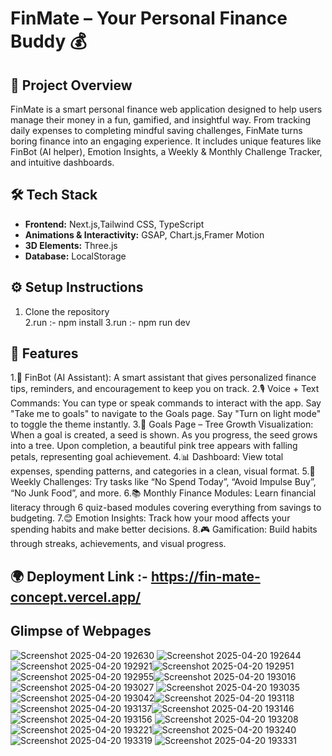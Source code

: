 # FinMate – Your Personal Finance Buddy 💰

## 🚀 Project Overview

FinMate is a smart personal finance web application designed to help users manage their money in a fun, gamified, and insightful way. From tracking daily expenses to completing mindful saving challenges, FinMate turns boring finance into an engaging experience. It includes unique features like FinBot (AI helper), Emotion Insights, a Weekly & Monthly Challenge Tracker, and intuitive dashboards.


## 🛠 Tech Stack

- **Frontend:** Next.js,Tailwind CSS, TypeScript 
- **Animations & Interactivity:** GSAP, Chart.js,Framer Motion
- **3D Elements:** Three.js  
- **Database:** LocalStorage  


## ⚙️ Setup Instructions

1. Clone the repository  
2.run :- npm install
3.run :- npm run dev

## 🌟 Features

1.🤖 FinBot (AI Assistant): A smart assistant that gives personalized finance tips, reminders, and encouragement to keep you on track.
2.🎙️ Voice + Text Commands:
   You can type or speak commands to interact with the app.
   Say "Take me to goals" to navigate to the Goals page.
   Say "Turn on light mode" to toggle the theme instantly.
3.🌱 Goals Page – Tree Growth Visualization:
   When a goal is created, a seed is shown.
   As you progress, the seed grows into a tree.
   Upon completion, a beautiful pink tree appears with falling petals, representing goal achievement.
4.📊 Dashboard: View total expenses, spending patterns, and categories in a clean, visual format.
5.🔁 Weekly Challenges: Try tasks like “No Spend Today”, “Avoid Impulse Buy”, “No Junk Food”, and more.
6.📚 Monthly Finance Modules: Learn financial literacy through 6 quiz-based modules covering everything from savings to budgeting.
7.😊 Emotion Insights: Track how your mood affects your spending habits and make better decisions.
8.🎮 Gamification: Build habits through streaks, achievements, and visual progress.

## 🌍 Deployment Link :- https://fin-mate-concept.vercel.app/

## Glimpse of Webpages

![Screenshot 2025-04-20 192630](https://github.com/user-attachments/assets/9fa9a786-61b4-4145-90f7-a9989fafd40e)
![Screenshot 2025-04-20 192644](https://github.com/user-attachments/assets/75aaa70f-cf28-49e4-90b8-481716bc6534)
![Screenshot 2025-04-20 192921](https://github.com/user-attachments/assets/8a5d0b50-19c3-412b-86f8-5c2c6fb3be19)![Screenshot 2025-04-20 192951](https://github.com/user-attachments/assets/1f199917-8553-43e3-9c1e-afc7419d284e)
![Screenshot 2025-04-20 192955](https://github.com/user-attachments/assets/bfc9d2e6-450a-410d-baa4-a25bcfefba4f)![Screenshot 2025-04-20 193016](https://github.com/user-attachments/assets/b63fb6f7-9623-4d9d-9e16-67ac5c02a721)
![Screenshot 2025-04-20 193027](https://github.com/user-attachments/assets/cad906f7-d82c-450b-b366-0929835a6cc9)
![Screenshot 2025-04-20 193035](https://github.com/user-attachments/assets/85dd6ef6-7367-48b9-9884-6eea338a99a8)
![Screenshot 2025-04-20 193042](https://github.com/user-attachments/assets/b849c869-fe75-445b-bd24-812b232a9a03)![Screenshot 2025-04-20 193118](https://github.com/user-attachments/assets/3869f645-2860-4ad4-b364-759e237d7309)
![Screenshot 2025-04-20 193137](https://github.com/user-attachments/assets/2392d445-b5ad-4037-a10f-4fd4eaa794fe)![Screenshot 2025-04-20 193146](https://github.com/user-attachments/assets/768bf0b9-9769-44b3-bdef-3e9393b618a3)
![Screenshot 2025-04-20 193156](https://github.com/user-attachments/assets/e73ec93f-9c71-4e7f-a3f2-946d073f20d0)
![Screenshot 2025-04-20 193208](https://github.com/user-attachments/assets/74779ac5-4ca7-4db7-bb80-310d279d7cf4)
![Screenshot 2025-04-20 193221](https://github.com/user-attachments/assets/07ab77ee-1050-487b-aa82-6f7a3bef3ecf)![Screenshot 2025-04-20 193240](https://github.com/user-attachments/assets/23df45e4-8a24-4e29-9fa4-cbe05eca6189)
![Screenshot 2025-04-20 193319](https://github.com/user-attachments/assets/3a3f1b07-b3ce-467e-b239-d36d7346e36a)
![Screenshot 2025-04-20 193331](https://github.com/user-attachments/assets/67ac2547-0523-4a7f-b9c9-741ffa6a1f50)









